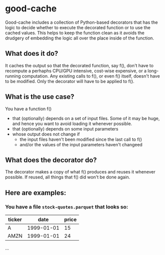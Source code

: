 # good-cache
Good-cache includes a collection of Python-based decorators that has the logic to decide whether to execute the decorated function or to use the cached values. This helps to keep the function clean as it avoids the drudgery of embedding the logic all over the place inside of the function.

## What does it do?
It caches the output so that the decorated function, say f(), don't have to recompute a perhaphs CPU/GPU intensive, cost-wise expensive, or a long-running computation.
Any existing calls to f(), or even f() itself, doesn't have to be modified. Only the decorator will have to be applied to f().

## What is the use case?
You have a function f() 
- that (optionally) depends on a set of input files. Some of it may be huge, and hence you want to avoid loading it whenever possible.
- that (optionally) depends on some input parameters
- whose output does not change if 
    - the input files haven't been modified since the last call to f() 
    - and/or the values of the input parameters haven't changeed

## What does the decorator do?
The decorator makes a copy of what f() produces and reuses it whenever possible. 
If reused, all things that f() did won't be done again.

## Here are examples:
### You have a file <code>stock-quotes.parquet</code> that looks so:
| ticker | date | price | 
|-|-|-|
|A|1999-01-01|15|
|AMZN|1999-01-01|24|
...



